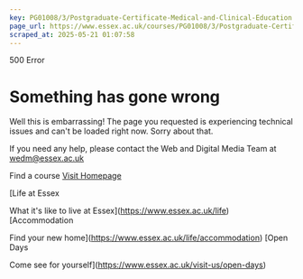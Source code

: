 ```yaml
---
key: PG01008/3/Postgraduate-Certificate-Medical-and-Clinical-Education
page_url: https://www.essex.ac.uk/courses/PG01008/3/Postgraduate-Certificate-Medical-and-Clinical-Education
scraped_at: 2025-05-21 01:07:58
---
```


500 Error

# Something has gone wrong

Well this is embarrassing! The page you requested is experiencing technical issues and can't be loaded right now. Sorry about that.

If you need any help, please contact the Web and Digital Media Team at [wedm@essex.ac.uk](mailto:wedm@essex.ac.uk)

Find a course
[Visit Homepage](https://www.essex.ac.uk/)

[Life at Essex

What it's like to live at Essex](https://www.essex.ac.uk/life)
[Accommodation

Find your new home](https://www.essex.ac.uk/life/accommodation)
[Open Days

Come see for yourself](https://www.essex.ac.uk/visit-us/open-days)